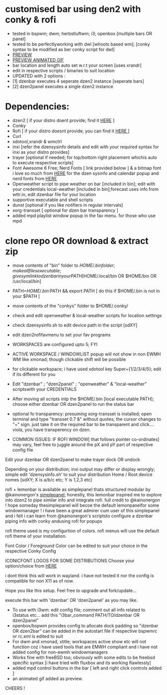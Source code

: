 # customised bar using den2 with conky & rofi
* tested in bspwm; dwm; herbstluftwm; i3; openbox [multiple bars OR panel]
* tested to be perfectlyworking with dwl [wlroots based wm]; [conky syntax to be modified as ber conky script for dwl]
* [PREVIEW](https://github.com/rvcgit/dzen2bar/blob/main/preview.png)
* [PREVIEW ANIMATED GIF](https://github.com/rvcgit/dzen2bar/blob/main/preview.gif)
* bar location and length auto set w.r.t your screen [uses xrandr]
* edit in respective scripts / binaries to suit location
* UPDATED with 2 options :
* [1] dzenbar executes 4 seperate dzen2 instance [seperate bars]
* [2] dzen2panel executes a single dzen2 instance
# Dependencies:
* dzen2 [ if your distro doent provide; find it [HERE](https://github.com/minos-org/dzen2.git) ]
* Conky
* Rofi [ if your distro doesnt provide; you can find it [ HERE ](https://github.com/davatorium/rofi) ]
* Curl
* xdotool,xrandr & wmctrl
* inxi [refer the dzensysinfo details and edit with your required syntax for inxi as your distro provides]
* trayer [optional if needed; for top/bottom right placement whichis auto to execute respective scripts]
* Font Awesome 6 Free; Nerd Fonts [ link provided below ] & a bitmap font i love so much from [HERE](https://addy-dclxvi.github.io/post/bitmap-fonts/) for the dzen sysinfo and calendar popup
and nerd fonts from [HERE](https://www.nerdfonts.com/font-downloads)
* Openweather script to pipe weather on bar [included in bin]; edit with your credentials
local-weather [included in bin];forecast uses info from wttr.in, edit dzenbar file for your location
* supportive executable and shell scripts
* dunst [optional if you like notifiers in regular intervals]
* xorg-transset [ optional for dzen bar transparency ]
* added mpd playlist window popup in the fav menu. for those who use mpd
# clone repo OR download & extract zip
* move contents of "bin" folder to $HOME/.bin folder; make all files executable; give sym link to dzenbar in your PATH [$HOME/.local/bin OR $HOME/bin OR /usr/local/bin]
* PATH=$HOME/.bin:$PATH && export PATH [ do this if $HOME/.bin is not in your $PATH ]
* move contents of the "conkys" folder to $HOME/.conky/
* check and edit openweather & local-weather scripts for location settings
* check dzensysinfo.sh to edit device path in the script [sdXY]
* edit dzen2rofifavmenu to set your fav programs
* WORKSPACES are configured upto 5; FYI
* ACTIVE WORKSPACE / WINDOWLIST popup will not show in non EWMH WM like xmonad; though clickable shift will be possible
* for clickable workspace; i have used xdotool key Super+{1/2/3/4/5}; edit if its different for you

* Edit  "dzenbar" ; "dzen2panel" ; "openweather" & "local-weather" scriptswith your CREDENTIALS
* After moving all scripts intp the $HOME/.bin [local executable PATH]; choose either dzenbar OR dzen2panel to run the status bar
* optional fo transparency: presuming xorg-transset is installed; open terminal and type "transset 0.7 &" without quotes; the cursor changes to  "+" sign. just take it on the required bar to be transparent and click.... viola, you have transperency on dzen.

* COMMON ISSUES:
IF ROFI WINDOW[ that follows pointer co-ordinates] may vary, feel free to juggle around the pX and pY part of respective config file

Edit your dzenbar OR dzen2panel to make trayer dock OR undock

Depending on your distribution; inxi output may differ or display wrongly; simple edit 'dzensysinfo.sh' to suit your distribution
Home / Root device nomes [sdXY; X is a/b/c etc; Y is 1,2,3 etc]

rofi + lemonbar is available as simplepanel thats structured modular by @kainonergon's [simplepanel](https://github.com/kainonergon/simplepanel); honestly, this lemonbar inspired me to explore into dzen2 to pipe similar info and integrate rofi. full credit to @kainonergon ! hope someday thesimplepanel will becoe the default lemonpanelfor some windowmanager !
i have been a great admirer cum user of this simplepanel and i felt i can learn from @kainonergon's scriptsto configure a dzenbar piping info with conky andusing rofi for popups

rofi theme used is my configurtion of colors. rofi menus will use the default rofi theme of your installation.

Font Color / Foreground Color can be edited to suit your choice in the respective Conky Config

ICONICFONT LOGOS FOR SOME DISTRIBUTIONS
Choose your option/choice from [HERE](https://github.com/lukas-w/font-logos)

i dont think this will work in wayland. i have not tested it nor the config is compatible for non X11 as of now.
 
Hope you like this setup. Feel free to upgrade and fork/update...

execute this bar with 'dzenbar' OR 'dzen2panel' as you may like.

* To use with i3wm: edit config file; comment out all info related to i3status etc... add this "i3bar_command PATH/TO/dzenbar OR dzen2panel"
* openbox/bspwm provides config to allocate dock padding so "dzenbar OR dzen2bar" can be added in the autostart file if respective bspwmrc or rc.xml is edited to suit
* For dwm and xmonad, xtitle; workspaces active show etc will not function coz i have used tools that are EMWH compliant and i have not added config for non-ewmh windowmanagers
* Works fine with freeBSD too; obviously with some edits to be freebsd specific syntax [i have tried with fluxbox and its working flawlessly]
* added mpd control buttons in the bar [ left and right click controls added ]
* an animated gif added as preview.

CHEERS !
